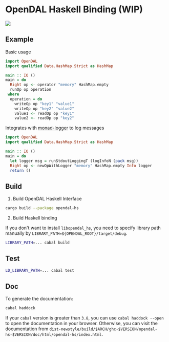 # OpenDAL Haskell Binding (WIP)

![](https://github.com/apache/incubator-opendal/assets/5351546/87bbf6e5-f19e-449a-b368-3e283016c887)

## Example

Basic usage

```haskell
import OpenDAL
import qualified Data.HashMap.Strict as HashMap

main :: IO ()
main = do
  Right op <- operator "memory" HashMap.empty
  runOp op operation
 where
  operation = do
    writeOp op "key1" "value1"
    writeOp op "key2" "value2"
    value1 <- readOp op "key1"
    value2 <- readOp op "key2"
```

Integrates with [monad-logger](https://hackage.haskell.org/package/monad-logger) to log messages

```haskell
import OpenDAL
import qualified Data.HashMap.Strict as HashMap

main :: IO ()
main = do
  let logger msg = runStdoutLoggingT (logInfoN (pack msg))
  Right op <- newOpWithLogger "memory" HashMap.empty Info logger
  return ()
```

## Build

1. Build OpenDAL Haskell Interface

```bash
cargo build --package opendal-hs
```

2. Build Haskell binding

If you don't want to install `libopendal_hs`, you need to specify library path manually by `LIBRARY_PATH=${OPENDAL_ROOT}/target/debug`.

```bash
LIBRARY_PATH=... cabal build
```

## Test

```bash
LD_LIBRARY_PATH=... cabal test
```

## Doc

To generate the documentation:
```bash
cabal haddock
```

If your `cabal` version is greater than `3.8`, you can use `cabal haddock --open` to open the documentation in your browser. Otherwise, you can visit the documentation from `dist-newstyle/build/$ARCH/ghc-$VERSION/opendal-hs-$VERSION/doc/html/opendal-hs/index.html`.